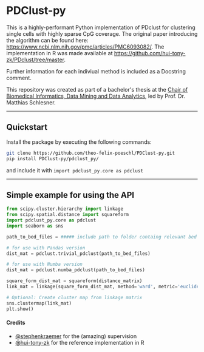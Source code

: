 # PDClust-py
This is a highly-performant Python implementation of PDclust for clustering single cells with highly sparse CpG coverage.
The original paper introducing the algorithm can be found here: https://www.ncbi.nlm.nih.gov/pmc/articles/PMC6093082/. The implementation in R was made available at https://github.com/hui-tony-zk/PDclust/tree/master.

Further information for each indiviual method is included as a Docstring comment.

This repository was created as part of a bachelor's thesis at the [Chair of Biomedical Informatics, Data Mining and Data Analytics](https://www.uni-augsburg.de/de/fakultaet/fai/informatik/prof/bioinf/mitarbeiter/matthias-schlesner/), led by Prof. Dr. Matthias Schlesner.


--- 
## Quickstart
Install the package by executing the following commands:
``` bash
git clone https://github.com/theo-felix-poeschl/PDClust-py.git
pip install PDClust-py/pdclust_py/
```
and include it with ```import pdclust_py.core as pdclust```

---
## Simple example for using the API
```python
from scipy.cluster.hierarchy import linkage
from scipy.spatial.distance import squareform
import pdclust_py.core as pdclust
import seaborn as sns

path_to_bed_files = ##### include path to folder containg relevant bed files

# for use with Pandas version
dist_mat = pdclust.trivial_pdclust(path_to_bed_files)

# for use with Numba version
dist_mat = pdclust.numba_pdclust(path_to_bed_files)

square_form_dist_mat = squareform(distance_matrix)
link_mat = linkage(square_form_dist_mat, method='ward', metric='euclidean')

# Optional: Create cluster map from linkage matrix
sns.clustermap(link_mat)
plt.show()

```

#### Credits
- [@stephenkraemer](https://github.com/stephenkraemer) for the (amazing) supervision
- [@hui-tony-zk](https://github.com/hui-tony-zk) for the reference implementation in R
